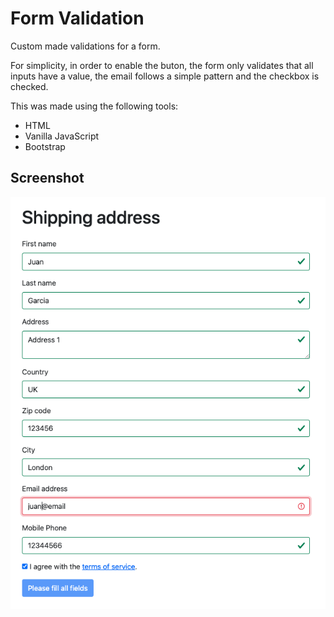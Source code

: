 # Form Validation

Custom made validations for a form.

For simplicity, in order to enable the buton, the form only validates that all inputs have a value, the email follows a simple pattern and the checkbox is checked.

This was made using the following tools:

- HTML
- Vanilla JavaScript
- Bootstrap

## Screenshot

![Screenshot](images/screenshot.png)
